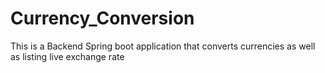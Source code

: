 # Currency_Conversion
This is a Backend Spring boot application that converts currencies as well as listing live exchange rate 

